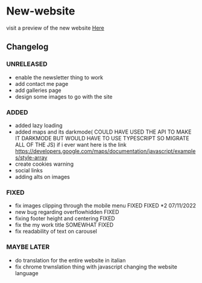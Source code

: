 # New-website
visit a preview of the new website [Here](https://new-website-9g7.pages.dev)

## Changelog

### UNRELEASED
- enable the newsletter thing to work 
- add contact me page 
- add galleries page 
- design some images to go with the site 

### ADDED
- added lazy loading 
- added maps and its darkmode( COULD HAVE USED THE API TO MAKE IT DARKMODE BUT WOULD HAVE TO USE TYPESCRIPT SO MIGRATE ALL OF THE JS) if i ever want here is the link https://developers.google.com/maps/documentation/javascript/examples/style-array 
- create cookies warning 
- social links 
- adding alts on images 


### FIXED
- fix images clipping through the mobile menu FIXED FIXED \*2 07/11/2022 
- new bug regarding overflowhidden FIXED 
- fixing footer height and centering FIXED 
- fix the my work title SOMEWHAT FIXED 
- fix readability of text on carousel

### MAYBE LATER 
- do translation for the entire website in italian 
- fix chrome trwnslation thing with javascript changing the website language  
